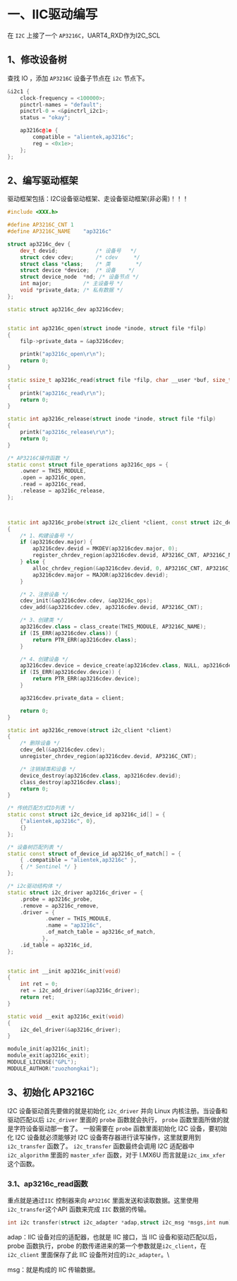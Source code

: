 # 一、IIC驱动编写
在 `I2C` 上接了一个 `AP3216C`，UART4_RXD作为I2C_SCL

## 1、修改设备树
查找 IO ，添加 `AP3216C` 设备子节点在 `i2c` 节点下。
```cpp
&i2c1 {
	clock-frequency = <100000>;
	pinctrl-names = "default";
	pinctrl-0 = <&pinctrl_i2c1>;
	status = "okay";

	ap3216c@1e {
		compatible = "alientek,ap3216c";
		reg = <0x1e>;
	};
};
```

## 2、编写驱动框架
驱动框架包括：I2C设备驱动框架、走设备驱动框架(非必需)！！！
```CPP
#include <XXX.h>

#define AP3216C_CNT	1
#define AP3216C_NAME	"ap3216c"

struct ap3216c_dev {
	dev_t devid;			/* 设备号 	 */
	struct cdev cdev;		/* cdev 	*/
	struct class *class;	/* 类 		*/
	struct device *device;	/* 设备 	 */
	struct device_node	*nd; /* 设备节点 */
	int major;			/* 主设备号 */
	void *private_data;	/* 私有数据 */
};

static struct ap3216c_dev ap3216cdev;


static int ap3216c_open(struct inode *inode, struct file *filp)
{
	filp->private_data = &ap3216cdev;

	printk("ap3216c_open\r\n");
	return 0;
}

static ssize_t ap3216c_read(struct file *filp, char __user *buf, size_t cnt, loff_t *off)
{
	printk("ap3216c_read\r\n");
	return 0;
}

static int ap3216c_release(struct inode *inode, struct file *filp)
{
	printk("ap3216c_release\r\n");
	return 0;
}

/* AP3216C操作函数 */
static const struct file_operations ap3216c_ops = {
	.owner = THIS_MODULE,
	.open = ap3216c_open,
	.read = ap3216c_read,
	.release = ap3216c_release,
};



static int ap3216c_probe(struct i2c_client *client, const struct i2c_device_id *id)
{
	/* 1、构建设备号 */
	if (ap3216cdev.major) {
		ap3216cdev.devid = MKDEV(ap3216cdev.major, 0);
		register_chrdev_region(ap3216cdev.devid, AP3216C_CNT, AP3216C_NAME);
	} else {
		alloc_chrdev_region(&ap3216cdev.devid, 0, AP3216C_CNT, AP3216C_NAME);
		ap3216cdev.major = MAJOR(ap3216cdev.devid);
	}

	/* 2、注册设备 */
	cdev_init(&ap3216cdev.cdev, &ap3216c_ops);
	cdev_add(&ap3216cdev.cdev, ap3216cdev.devid, AP3216C_CNT);

	/* 3、创建类 */
	ap3216cdev.class = class_create(THIS_MODULE, AP3216C_NAME);
	if (IS_ERR(ap3216cdev.class)) {
		return PTR_ERR(ap3216cdev.class);
	}

	/* 4、创建设备 */
	ap3216cdev.device = device_create(ap3216cdev.class, NULL, ap3216cdev.devid, NULL, AP3216C_NAME);
	if (IS_ERR(ap3216cdev.device)) {
		return PTR_ERR(ap3216cdev.device);
	}

	ap3216cdev.private_data = client;

	return 0;
}

static int ap3216c_remove(struct i2c_client *client)
{
	/* 删除设备 */
	cdev_del(&ap3216cdev.cdev);
	unregister_chrdev_region(ap3216cdev.devid, AP3216C_CNT);

	/* 注销掉类和设备 */
	device_destroy(ap3216cdev.class, ap3216cdev.devid);
	class_destroy(ap3216cdev.class);
	return 0;
}

/* 传统匹配方式ID列表 */
static const struct i2c_device_id ap3216c_id[] = {
	{"alientek,ap3216c", 0},  
	{}
};

/* 设备树匹配列表 */
static const struct of_device_id ap3216c_of_match[] = {
	{ .compatible = "alientek,ap3216c" },
	{ /* Sentinel */ }
};

/* i2c驱动结构体 */	
static struct i2c_driver ap3216c_driver = {
	.probe = ap3216c_probe,
	.remove = ap3216c_remove,
	.driver = {
			.owner = THIS_MODULE,
		   	.name = "ap3216c",
		   	.of_match_table = ap3216c_of_match, 
		   },
	.id_table = ap3216c_id,
};
		   

static int __init ap3216c_init(void)
{
	int ret = 0;
	ret = i2c_add_driver(&ap3216c_driver);
	return ret;
}

static void __exit ap3216c_exit(void)
{
	i2c_del_driver(&ap3216c_driver);
}

module_init(ap3216c_init);
module_exit(ap3216c_exit);
MODULE_LICENSE("GPL");
MODULE_AUTHOR("zuozhongkai");
```

## 3、初始化 AP3216C 
I2C 设备驱动首先要做的就是初始化 `i2c_driver` 并向 Linux 内核注册。当设备和驱动匹配以后 `i2c_driver` 里面的 `probe` 函数就会执行， `probe` 函数里面所做的就是字符设备驱动那一套了。 一般需要在 `probe` 函数里面初始化 I2C 设备，要初始化 I2C 设备就必须能够对 I2C 设备寄存器进行读写操作，这里就要用到`i2c_transfer` 函数了。 `i2c_transfer` 函数最终会调用 I2C 适配器中 `i2c_algorithm` 里面的 `master_xfer` 函数，对于 I.MX6U 而言就是`i2c_imx_xfer` 这个函数。
### 3.1、ap3216c_read函数
重点就是通过`IIC` 控制器来向 `AP3216C` 里面发送和读取数据。这里使用 `i2c_transfer`这个API 函数来完成 `IIC` 数据的传输。
```cpp
int i2c transfer(struct i2c_adapter *adap,struct i2c_msg *msgs,int num)
```
adap：llC 设备对应的适配器，也就是 IIC 接口，当 IIC 设备和驱动匹配以后，probe 函数执行，probe 的数传递进来的第一个参数就是`i2c_client`，在`i2c_client` 里面保存了此 IIC 设备所对应的`i2c_adapter`。\

msg：就是构成的 IIC 传输数据。
<!--stackedit_data:
eyJoaXN0b3J5IjpbMTQzOTY0NDAyNCwxMjUyMTEzODMzLC02OT
AwMTE2OTNdfQ==
-->